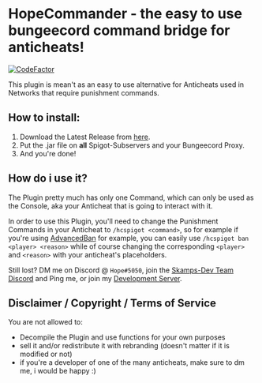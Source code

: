 # HopeCommander - the easy to use bungeecord command bridge for anticheats!
[![CodeFactor](https://www.codefactor.io/repository/github/hopefuls/hopecommander/badge)](https://www.codefactor.io/repository/github/hopefuls/hopecommander)

This plugin is mean't as an easy to use alternative for Anticheats used in Networks that require punishment commands.
## How to install:

 1. Download the Latest Release from [here](https://github.com/Hopefuls/HopeCommander/releases).
 2. Put the .jar file on **all** Spigot-Subservers and your Bungeecord Proxy.
 3. And you're done!
 
 ## How do i use it?
 The Plugin pretty much has only one Command, which can only be used as the Console, aka your Anticheat that is going to interact with it.
 
 In order to use this Plugin, you'll need to change the Punishment Commands in your Anticheat to `/hcspigot <command>`, so for example if you're using [AdvancedBan](https://www.spigotmc.org/resources/advancedban.8695/) for example, you can easily use `/hcspigot ban <player> <reason>` while of course changing the corresponding `<player>` and `<reason>` with your anticheat's placeholders.



Still lost? DM me on Discord @ `Hope#5050`, join the [Skamps-Dev Team Discord](https://discord.com/invite/ycDG6rS) and Ping me, or join my [Development Server](https://discord.gg/QHTVhaD).

 
 
 ## Disclaimer / Copyright / Terms of Service

You are not allowed to:
- Decompile the Plugin and use functions for your own purposes
- sell it and/or redistribute it with rebranding (doesn't matter if it is modified or not)
- if you're a developer of one of the many anticheats, make sure to dm me, i would be happy :)


